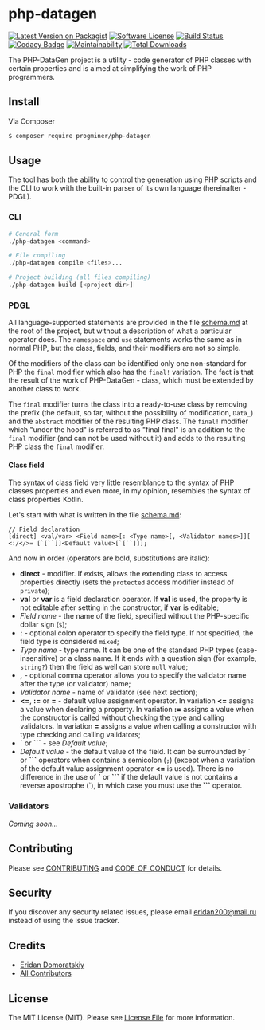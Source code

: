 # php-datagen

[![Latest Version on Packagist][ico-version]][link-packagist]
[![Software License][ico-license]](LICENSE.md)
[![Build Status][ico-travis]][link-travis]
[![Codacy Badge](https://api.codacy.com/project/badge/Grade/ec9d15a8f86f4390b410ef46399f4608)](https://www.codacy.com/app/ProgMiner/php-datagen?utm_source=github.com&amp;utm_medium=referral&amp;utm_content=ProgMiner/php-datagen&amp;utm_campaign=Badge_Grade)
[![Maintainability](https://api.codeclimate.com/v1/badges/a53d266e0050a850e749/maintainability)](https://codeclimate.com/github/ProgMiner/php-datagen/maintainability)
[![Total Downloads][ico-downloads]][link-downloads]

The PHP-DataGen project is a utility - code generator of PHP classes with certain properties and is aimed at simplifying the work of PHP programmers.

## Install

Via Composer

``` bash
$ composer require progminer/php-datagen
```

## Usage

The tool has both the ability to control the generation using PHP scripts and the CLI to work with the built-in parser of its own language (hereinafter - PDGL).

### CLI

```bash
# General form
./php-datagen <command>

# File compiling
./php-datagen compile <files>...

# Project building (all files compiling)
./php-datagen build [<project dir>]
```

### PDGL

All language-supported statements are provided in the file [schema.md](schema.md) at the root of the project, but without a description of what a particular operator does. The `namespace` and `use` statements works the same as in normal PHP, but the class, fields, and their modifiers are not so simple.

Of the modifiers of the class can be identified only one non-standard for PHP the `final` modifier which also has the `final!` variation. The fact is that the result of the work of PHP-DataGen - class, which must be extended by another class to work.

The `final` modifier turns the class into a ready-to-use class by removing the prefix (the default, so far, without the possibility of modification, `Data_`) and the `abstract` modifier of the resulting PHP class. The `final!` modifier which "under the hood" is referred to as "final final" is an addition to the `final` modifier (and can not be used without it) and adds to the resulting PHP class the `final` modifier.

#### Class field

The syntax of class field very little resemblance to the syntax of PHP classes properties and even more, in my opinion, resembles the syntax of class properties Kotlin.

Let's start with what is written in the file [schema.md](schema.md):
```
// Field declaration
[direct] <val/var> <Field name>[: <Type name>[, <Validator names>]][ <:/</>= [`[``]]<Default value>[`[``]]];
```

And now in order (operators are bold, substitutions are italic):

  - **direct** - modifier. If exists, allows the extending class to access properties directly (sets the `protected` access modifier instead of `private`);
  - **val** or **var** is a field declaration operator. If **val** is used, the property is not editable after setting in the constructor, if **var** is editable;
  - *Field name* - the name of the field, specified without the PHP-specific dollar sign (`$`);
  - **:** - optional colon operator to specify the field type. If not specified, the field type is considered `mixed`;
  - *Type name* - type name. It can be one of the standard PHP types (case-insensitive) or a class name. If it ends with a question sign (for example, `string?`) then the field as well can store `null` value;
  - **,** - optional comma operator allows you to specify the validator name after the type (or validator) name;
  - *Validator name* - name of validator (see next section);
  - **<=**, **:=** or **=** - default value assignment operator. In variation **<=** assigns a value when declaring a property. In variation **:=** assigns a value when the constructor is called without checking the type and calling validators. In variation **=** assigns a value when calling a constructor with type checking and calling validators;
  - **`** or **```** - see *Default value*;
  - *Default value* - the default value of the field. It can be surrounded by **\`** or **\`\`\`** operators when contains a semicolon (`;`) (except when a variation of the default value assignment operator **<=** is used). There is no difference in the use of **\`** or **\`\`\`** if the default value is not contains a reverse apostrophe (\`), in which case you must use the **\`\`\`** operator.

### Validators

*Coming soon...*

## Contributing

Please see [CONTRIBUTING](CONTRIBUTING.md) and [CODE_OF_CONDUCT](CODE_OF_CONDUCT.md) for details.

## Security

If you discover any security related issues, please email eridan200@mail.ru instead of using the issue tracker.

## Credits

- [Eridan Domoratskiy][link-author]
- [All Contributors][link-contributors]

## License

The MIT License (MIT). Please see [License File](LICENSE.md) for more information.

[ico-version]: https://img.shields.io/packagist/v/progminer/php-datagen.svg?style=flat-square
[ico-license]: https://img.shields.io/badge/license-MIT-brightgreen.svg?style=flat-square
[ico-travis]: https://img.shields.io/travis/ProgMiner/php-datagen/master.svg?style=flat-square
[ico-downloads]: https://img.shields.io/packagist/dt/progminer/php-datagen.svg?style=flat-square

[link-packagist]: https://packagist.org/packages/progminer/php-datagen
[link-travis]: https://travis-ci.org/ProgMiner/php-datagen
[link-downloads]: https://packagist.org/packages/progminer/php-datagen
[link-author]: https://github.com/ProgMiner
[link-contributors]: ../../contributors
